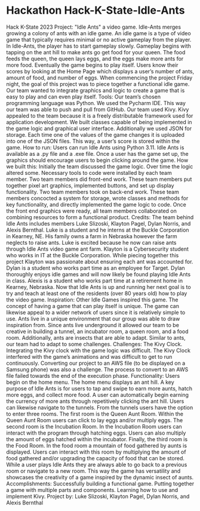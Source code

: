 # Hackathon Hack-K-State-Idle-Ants
Hack K-State 2023 Project: "Idle Ants" a video game. 
Idle-Ants merges growing a colony of ants with an idle game. An idle game is a type of video game that typically requires minimal or no active gameplay from the player. In Idle-Ants, the player has to start gameplay slowly. Gameplay begins with tapping on the ant hill to make ants go get food for your queen. The food feeds the queen, the queen lays eggs, and the eggs make more ants for more food. Eventually the game begins to play itself. Users know their scores by looking at the Home Page which displays a user’s number of ants, amount of food, and number of eggs. 
When commencing the project Friday night, the goal of this project was to piece together a functional idle game. Our team wanted to integrate graphics and logic to create a game that is easy to play and can even play itself.
Tools: Our team’s chosen programming language was Python. We used the Pycharm IDE. This way our team was able to push and pull from GitHub. Our team used Kivy. Kivy appealed to the team because it is a freely distributable framework used for application development. We built classes capable of being implemented in the game logic and graphical user interface. Additionally we used JSON for storage. Each time one of the values of the game changes it is uploaded into one of the JSON files. This way, a user’s score is stored within the game. 
How to run: Users can run Idle Ants using Python 3.11. Idle Ants is available as a .py file and a .exe file. Once a user has the game set up, the graphics should encourage users to begin clicking around the game. 
How we built this: Initially the team discussed the game logic. Over time the logic altered some. Necessary tools to code were installed by each team member. Two team members did front-end work. These team members put together pixel art graphics, implemented buttons, and set up display functionality. Two team members took on back-end work. These team members concocted a system for storage, wrote classes and methods for key functionality, and directly implemented the game logic to code. Once the front end graphics were ready, all team members collaborated on combining resources to form a functional product. 
Credits: The team behind Idle Ants includes members Luke Slizoski, Klayton Pagel, Dylan Norris, and Alexis Bernthal. Luke is a student and he interns at the Buckle Corporation in Kearney, NE. His family owns a farm in Nebraska however the farm neglects to raise ants. Luke is excited because he now can raise ants through Idle Ants video game ant farm. Klayton is a Cybersecurity student who works in IT at the Buckle Corporation. While piecing together this project Klayton was passionate about ensuring each ant was accounted for. Dylan is a student who works part time as an employee for Target. Dylan thoroughly enjoys idle games and will now likely be found playing Idle Ants in class. Alexis is a student who works part time at a retirement home in Kearney, Nebraska. Now that Idle Ants is up and running her next goal is to try and teach at least one of the residents (over 80 years old) how to play the video game. 
Inspiration: Other Idle Games inspired this game. The concept of having a game that can play itself is unique. The game can likewise appeal to a wider network of users since it is relatively simple to use. Ants live in a unique environment that our group was able to draw inspiration from. Since ants live underground it allowed our team to be creative in building a tunnel, an incubator room, a queen room, and a food room. Additionally, ants are insects that are able to adapt. Similar to ants, our team had to adapt to some challenges. 
Challenges: The Kivy Clock. Integrating the Kivy clock with the game logic was difficult. The Kivy Clock interfered with the game’s animations and was difficult to get to run continuously. Converting our project to an AWS file (to be displayed on a Samsung phone) was also a challenge. The process to convert to an AWS file failed towards the end of the execution phase.
Functionality: Users begin on the home menu. The home menu displays an ant hill. A key purpose of Idle Ants is for users to tap and swipe to earn more aunts, hatch more eggs, and collect more food. A user can automatically begin earning the currency of more ants through repetitively clicking the ant hill. Users can likewise navigate to the tunnels. From the tunnels users have the option to enter three rooms. The first room is the Queen Aunt Room. Within the Queen Aunt Room users can click to lay eggs and/or multiply eggs. The second room is the Incubation Room. In the Incubation Room users can interact with the program through hatching eggs. Users can also multiply the amount of eggs hatched within the incubator. Finally, the third room is the Food Room. In the food room a mountain of food gathered by aunts is displayed. Users can interact with this room by multiplying the amount of food gathered and/or upgrading the capacity of food that can be stored. While a user plays Idle Ants they are always able to go back to a previous room or navigate to a new room. This way the game has versatility and showcases the creativity of a game inspired by the dynamic insect of aunts. 
Accomplishments: Successfully building a functional game. Putting together a game with multiple parts and components. Learning how to use and implement Kivy.
Project by: Luke Slizoski, Klayton Pagel, Dylan Norris, and Alexis Bernthal
